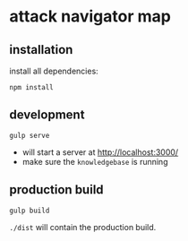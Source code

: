 # attack navigator map


## installation

install all dependencies:

```
npm install
```



## development

```
gulp serve
```

- will start a server at [http://localhost:3000/](http://localhost:3000/)
- make sure the `knowledgebase` is running


## production build

```
gulp build
```

`./dist` will contain the production build.

